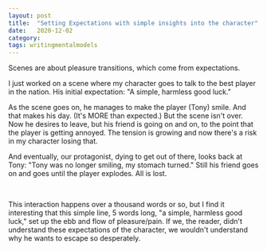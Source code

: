 ```yaml
---
layout: post
title:  "Setting Expectations with simple insights into the character"
date:   2020-12-02
category: 
tags: writingmentalmodels
---
```

Scenes are about pleasure transitions, which come from expectations.

I just worked on a scene where my character goes to talk to the best player in the nation. His initial expectation: "A simple, harmless good luck."

As the scene goes on, he manages to make the player (Tony) smile. And that makes his day. (It's MORE than expected.) But the scene isn't over. Now he desires to leave, but his friend is going on and on, to the point that the player is getting annoyed. The tension is growing and now there's a risk in my character losing that.

And eventually, our protagonist, dying to get out of there, looks back at Tony: "Tony was no longer smiling, my stomach turned." Still his friend goes on and goes until the player explodes. All is lost.

<br>

This interaction happens over a thousand words or so, but I find it interesting that this simple line, 5 words long, "a simple, harmless good luck," set up the ebb and flow of pleasure/pain. If we, the reader, didn't understand these expectations of the character, we wouldn't understand why he wants to escape so desperately.